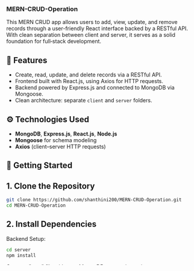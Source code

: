 ### MERN-CRUD-Operation

This MERN CRUD app allows users to add, view, update, and remove records through a user-friendly React interface backed by a RESTful API. With clean separation between client and server, it serves as a solid foundation for full‑stack development.

## 🧰 Features

- Create, read, update, and delete records via a RESTful API.
- Frontend built with React.js, using Axios for HTTP requests.
- Backend powered by Express.js and connected to MongoDB via Mongoose.
- Clean architecture: separate `client` and `server` folders.

## ⚙️ Technologies Used
- **MongoDB**, **Express.js**, **React.js**, **Node.js**  
- **Mongoose** for schema modeling  
- **Axios** (client–server HTTP requests)

## 🚀 Getting Started
## 1. Clone the Repository
   
```bash
git clone https://github.com/shanthini200/MERN-CRUD-Operation.git
cd MERN-CRUD-Operation
```
## 2. Install Dependencies
   
Backend Setup:
```bash
cd server
npm install
```
Create a ".env" file with your MongoDB connection string.
```bash
mongoose.connect("mongodb://connections string/yourdbname");
```

Frontend Setup:
```bash
cd client
npm install
```
## Run the app:
```bash
cd server
npm start
```
## Runs the app in the development mode.\
Open [http://localhost:3000](http://localhost:3000) to view it in your browser.

The page will reload when you make changes.\
You may also see any lint errors in the console.


### 🧩 Project Structure
```
/client       # React application
  /src
    components/
      AddForm.jsx
      EditForm.jsx
      List.jsx
    services/
      api.js
    App.js
/server       # Backend API
  models/
    Model.js
  routes/
    routes.js
  server.js
.env
```
### If the following are implemented correctly, it's likely functional:

- Check that server logs (Backend APIs (create/read/update/delete)) show listening and connected to MongoDB via Mongoose.
- Ensure the React UI loads and CRUD interactions reflect correctly.
- Frontend components making Axios API calls to those endpoints.
- Verify API responses using tools like Postman (GET, POST, etc.).
- Proper routing using React Router and live state updates after actions.

### 🧪 Troubleshooting
MongoDB not connected? Check the connection URL in .env.

 - 🔍 CORS issues? Make sure Express has cors() middleware enabled.
 - 🔍 Port conflicts? Ensure backend and frontend are on separate ports (e.g. 5000 and 3000).
 - 🔍 UI blank/React errors? Check browser console for missing dependencies or import issues.

## 📄 License
This project is licensed under the Apache 2.0 License.

## 👤 Author
- Shandhini Parthiban
- GitHub: @shanthini200
- Feel free to connect and explore more projects!



